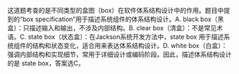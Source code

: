这道题考查的是不同类型的盒图（box）在软件体系结构设计中的作用。题目中提到的“box specification”用于描述系统组件的体系结构设计。A. black box（黑盒）：只描述输入和输出，不涉及内部结构。B. clear box（清盒）：不是常见术语。C. state box（状态盒）：在Jackson系统开发方法中，state box 用于描述系统组件的结构和状态变化，适合用来表达体系结构设计。D. white box（白盒）：强调内部结构和实现细节，常用于详细设计或编码阶段。因此，描述体系结构设计的是 state box，答案选C。